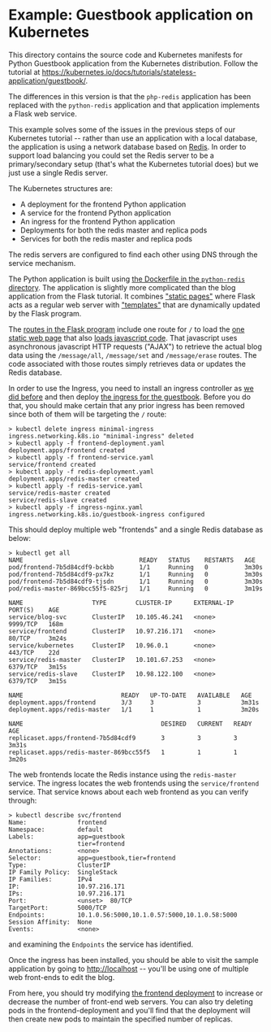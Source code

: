 # Example: Guestbook application on Kubernetes

This directory contains the source code and Kubernetes manifests for Python
Guestbook application from the Kubernetes distribution. Follow the tutorial at https://kubernetes.io/docs/tutorials/stateless-application/guestbook/.

The differences in this version is that the `php-redis` application has been replaced with the `python-redis` application and that application implements a Flask web service.

This example solves some of the issues in the previous steps of our Kubernetes tutorial -- rather than use an application with a local database, the application is using a network database based on [Redis](https://redis.com/). In order to support load balancing you could set the Redis server to be a primary/secondary setup (that's what the Kubernetes tutorial does) but we just use a single Redis server.

The Kubernetes structures are:
* A deployment for the frontend Python application
* A service for the frontend Python application
* An ingress for the frontend Python application
* Deployments for both the redis master and replica pods
* Services for both the redis master and replica pods

The redis servers are configured to find each other using DNS through the service mechanism.

The Python application is built using [the Dockerfile in the `python-redis` directory](python-redis/Dockerfile). The application is slightly more complicated than the blog application from the Flask tutorial. It combines ["static pages"](python-redis/app/static) where Flask acts as a regular web server with ["templates"](python-redis/app/static) that are dynamically updated by the Flask program.

The [routes in the Flask program](python-redis/app/routes.py) include one route for `/` to load the [one static web page](python-redis/app/static/index.html) that also [loads javascript code](python-redis/app/static/controllers.js). That javascript uses asynchronous javascript HTTP requests ("AJAX") to retrieve the actual blog data using the `/message/all`, `/message/set` and `/message/erase` routes. The code associated with those routes simply retrieves data or updates the Redis database.

In order to use the Ingress, you need to install an ingress controller as [we did before](../02-blog/README.md) and then deploy [the ingress for the guestbook](ingres-nginx.yaml). Before you do that, you should make certain that any prior ingress has been removed since both of them will be targeting the `/` route:
```
> kubectl delete ingress minimal-ingress
ingress.networking.k8s.io "minimal-ingress" deleted
> kubectl apply -f frontend-deployment.yaml
deployment.apps/frontend created
> kubectl apply -f frontend-service.yaml
service/frontend created
> kubectl apply -f redis-deployment.yaml
deployment.apps/redis-master created
> kubectl apply -f redis-service.yaml
service/redis-master created
service/redis-slave created
> kubectl apply -f ingress-nginx.yaml
ingress.networking.k8s.io/guestbook-ingress configured
```

This should deploy multiple web "frontends" and a single Redis database as below:
```
> kubectl get all
NAME                                READY   STATUS    RESTARTS   AGE
pod/frontend-7b5d84cdf9-bckbb       1/1     Running   0          3m30s
pod/frontend-7b5d84cdf9-px7kz       1/1     Running   0          3m30s
pod/frontend-7b5d84cdf9-tjsdn       1/1     Running   0          3m30s
pod/redis-master-869bcc55f5-825rj   1/1     Running   0          3m19s

NAME                   TYPE        CLUSTER-IP      EXTERNAL-IP   PORT(S)    AGE
service/blog-svc       ClusterIP   10.105.46.241   <none>        9999/TCP   168m
service/frontend       ClusterIP   10.97.216.171   <none>        80/TCP     3m24s
service/kubernetes     ClusterIP   10.96.0.1       <none>        443/TCP    22d
service/redis-master   ClusterIP   10.101.67.253   <none>        6379/TCP   3m15s
service/redis-slave    ClusterIP   10.98.122.100   <none>        6379/TCP   3m15s

NAME                           READY   UP-TO-DATE   AVAILABLE   AGE
deployment.apps/frontend       3/3     3            3           3m31s
deployment.apps/redis-master   1/1     1            1           3m20s

NAME                                      DESIRED   CURRENT   READY   AGE
replicaset.apps/frontend-7b5d84cdf9       3         3         3       3m31s
replicaset.apps/redis-master-869bcc55f5   1         1         1       3m20s
```
The web frontends locate the Redis instance using the `redis-master` service. The ingress locates the web frontends using the `service/frontend` service. That service knows about each web frontend as you can verify through:
```
> kubectl describe svc/frontend
Name:              frontend
Namespace:         default
Labels:            app=guestbook
                   tier=frontend
Annotations:       <none>
Selector:          app=guestbook,tier=frontend
Type:              ClusterIP
IP Family Policy:  SingleStack
IP Families:       IPv4
IP:                10.97.216.171
IPs:               10.97.216.171
Port:              <unset>  80/TCP
TargetPort:        5000/TCP
Endpoints:         10.1.0.56:5000,10.1.0.57:5000,10.1.0.58:5000
Session Affinity:  None
Events:            <none>
```
and examining the `Endpoints` the service has identified.

Once the ingress has been installed, you should be able to visit the sample application by going to [http://localhost](http://localhost) -- you'll be using one of multiple web front-ends to edit the blog.

From here, you should try modifying [the frontend deployment](frontend-deployment.yaml) to increase or decrease the number of front-end web servers. You can also try deleting pods in the frontend-deployment and you'll find that the deployment will then create new pods to maintain the specified number of replicas.